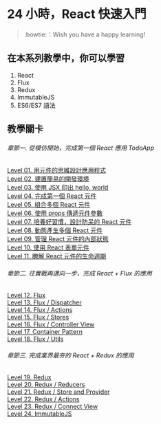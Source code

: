 # 24 小時，React 快速入門

> :bowtie:：Wish you have a happy learning!


## 在本系列教學中，你可以學習
1. React
2. Flux
3. Redux
4. ImmutableJS
5. ES6/ES7 語法


## 教學關卡
###### 章節一. 從模仿開始，完成第一個 React 應用 TodoApp
[Level 01. 用元件的思維設計應用程式](https://github.com/shiningjason1989/react-quick-tutorial/tree/master/level-01_react)  
[Level 02. 建置簡易的開發環境](https://github.com/shiningjason1989/react-quick-tutorial/tree/master/level-02_initial-project)  
[Level 03. 使用 JSX 印出 hello, world](https://github.com/shiningjason1989/react-quick-tutorial/tree/master/level-03_hello-react)  
[Level 04. 完成第一個 React 元件](https://github.com/shiningjason1989/react-quick-tutorial/tree/master/level-04_first-component)  
[Level 05. 組合多個 React 元件](https://github.com/shiningjason1989/react-quick-tutorial/tree/master/level-05_component-composition)  
[Level 06. 使用 props 傳遞元件參數](https://github.com/shiningjason1989/react-quick-tutorial/tree/master/level-06_transferring-props)  
[Level 07. 培養好習慣，設計防呆的 React 元件](https://github.com/shiningjason1989/react-quick-tutorial/tree/master/level-07_prop-types-n-default-values)  
[Level 08. 動態產生多個 React 元件](https://github.com/shiningjason1989/react-quick-tutorial/tree/master/level-08_dynamic-children)  
[Level 09. 管理 React 元件的內部狀態](https://github.com/shiningjason1989/react-quick-tutorial/tree/master/level-09_stateful-component)  
[Level 10. 使用 React 表單元件](https://github.com/shiningjason1989/react-quick-tutorial/tree/master/level-10_forms)  
[Level 11. 瞭解 React 元件的生命週期](https://github.com/shiningjason1989/react-quick-tutorial/tree/master/level-11_component-lifecycle)  

###### 章節二. 往實戰再邁向一步，完成 React + Flux 的應用
[Level 12. Flux](https://github.com/shiningjason1989/react-quick-tutorial/tree/master/level-12_flux)  
[Level 13. Flux / Dispatcher](https://github.com/shiningjason1989/react-quick-tutorial/tree/master/level-13_flux-dispatcher)  
[Level 14. Flux / Actions](https://github.com/shiningjason1989/react-quick-tutorial/tree/master/level-14_flux-actions)  
[Level 15. Flux / Stores](https://github.com/shiningjason1989/react-quick-tutorial/tree/master/level-15_flux-stores)  
[Level 16. Flux / Controller View](https://github.com/shiningjason1989/react-quick-tutorial/tree/master/level-16_flux-controller-view)  
[Level 17. Container Pattern](https://github.com/shiningjason1989/react-quick-tutorial/tree/master/level-17_container-pattern)  
[Level 18. Flux / Utils](https://github.com/shiningjason1989/react-quick-tutorial/tree/master/level-18_flux-utils)  

###### 章節三. 完成業界最夯的 React + Redux 的應用
[Level 19. Redux](https://github.com/shiningjason1989/react-quick-tutorial/tree/master/level-19_redux)  
[Level 20. Redux / Reducers](https://github.com/shiningjason1989/react-quick-tutorial/tree/master/level-20_redux-reducers)  
[Level 21. Redux / Store and Provider](https://github.com/shiningjason1989/react-quick-tutorial/tree/master/level-21_redux-store-n-provider)  
[Level 22. Redux / Actions](https://github.com/shiningjason1989/react-quick-tutorial/tree/master/level-22_redux-actions)  
[Level 23. Redux / Connect View](https://github.com/shiningjason1989/react-quick-tutorial/tree/master/level-23_redux-connect-view)  
[Level 24. ImmutableJS](https://github.com/shiningjason1989/react-quick-tutorial/tree/master/level-24_immutablejs)  

